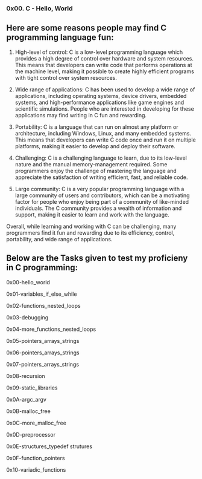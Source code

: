### 0x00. C - Hello, World ###

## Here are some reasons people may find C programming language fun: ##

1. High-level of control: C is a low-level programming language which provides a high degree of control over hardware and system resources. This means that developers can write code that performs operations at the machine level, making it possible to create highly efficient programs with tight control over system resources.

2. Wide range of applications: C has been used to develop a wide range of applications, including operating systems, device drivers, embedded systems, and high-performance applications like game engines and scientific simulations. People who are interested in developing for these applications may find writing in C fun and rewarding.

3. Portability: C is a language that can run on almost any platform or architecture, including Windows, Linux, and many embedded systems. This means that developers can write C code once and run it on multiple platforms, making it easier to develop and deploy their software.

4. Challenging: C is a challenging language to learn, due to its low-level nature and the manual memory-management required. Some programmers enjoy the challenge of mastering the language and appreciate the satisfaction of writing efficient, fast, and reliable code.

5. Large community: C is a very popular programming language with a large community of users and contributors, which can be a motivating factor for people who enjoy being part of a community of like-minded individuals. The C community provides a wealth of information and support, making it easier to learn and work with the language.

Overall, while learning and working with C can be challenging, many programmers find it fun and rewarding due to its efficiency, control, portability, and wide range of applications.

## Below are the Tasks given to test my proficieny in C programming: ##

0x00-hello_world

0x01-variables_if_else_while

0x02-functions_nested_loops

0x03-debugging

0x04-more_functions_nested_loops

0x05-pointers_arrays_strings

0x06-pointers_arrays_strings

0x07-pointers_arrays_strings

0x08-recursion

0x09-static_libraries

0x0A-argc_argv

0x0B-malloc_free

0x0C-more_malloc_free

0x0D-preprocessor

0x0E-structures_typedef strutures

0x0F-function_pointers

0x10-variadic_functions
